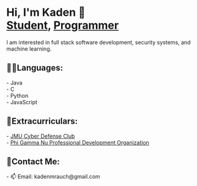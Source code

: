 <h1> Hi, I'm Kaden 👋 <br/>
<a href="https://www.jmu.edu/academics/undergraduate/majors/computer-science.shtml">Student</a>, <a href="https://github.com/Kaden-16">Programmer</a>
</h1>
I am interested in full stack software development, security systems, and machine learning. <br/>

<h2>👨‍💻Languages:</h2>
- Java
<br/>
- C
<br/>
- Python
<br/>
- JavaScript

<h2>🤹Extracurriculars:</h2>
- <a href="https://www.instagram.com/jmu_cdc/">JMU Cyber Defense Club</a> 
<br/>
- <a href="https://www.pgnleaders.org/">Phi Gamma Nu Professional Development Organization</a> 
<br/>

<h2>👤Contact Me:</h2>
- 📫 Email: kadenmrauch@gmail.com
<br/>
